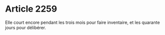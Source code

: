 # Article 2259

Elle court encore pendant les trois mois pour faire inventaire, et les quarante jours pour délibérer.